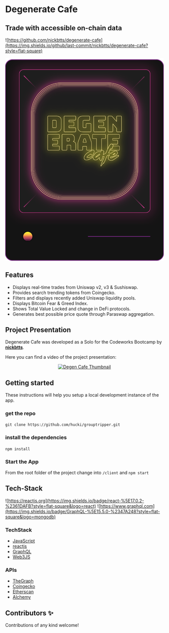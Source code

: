 # Degenerate Cafe

## Trade with accessible on-chain data

![https://github.com/nickbtts/degenerate-cafe](https://img.shields.io/github/last-commit/nickbtts/degenerate-cafe?style=flat-square)

![](./public/dgenlogo.png)

## Features

- Displays real-time trades from Uniswap v2, v3 & Sushiswap.
- Provides search trending tokens from Coingecko.
- Filters and displays recently added Uniswap liquidity pools.
- Displays Bitcoin Fear & Greed Index.
- Shows Total Value Locked and change in DeFi protocols.
- Generates best possible price quote through Paraswap aggregation.

## Project Presentation

Degenerate Cafe was developed as a Solo for the Codeworks Bootcamp by <a href="https://github.com/nickbtts"><b>nickbtts</b></a>.

Here you can find a video of the project presentation:

<p align="center">
<a href="https://www.youtube.com/watch?v=yCkO8AJgTbM"><img src="http://img.youtube.com/vi/yCkO8AJgTbM/0.jpg" alt="Degen Cafe Thumbnail"/></a>
</p>

## Getting started

These instructions will help you setup a local development instance of the app.

### get the repo

`git clone https://github.com/hucki/grouptripper.git`

### install the dependencies

`npm install`

### Start the App

From the root folder of the project change into `/client` and `npm start`

## Tech-Stack

![https://reactjs.org](https://img.shields.io/badge/react-%5E17.0.2-%2361DAFB?style=flat-square&logo=react)
![https://www.graphql.com](https://img.shields.io/badge/GraphQL-%5E15.5.0-%2347A248?style=flat-square&logo=mongodb)

### TechStack

- [JavaScript](https://www.typescriptlang.org)
- [reactjs](https://reactjs.org)
- [GraphQL](https://graphql.com)
- [Web3JS](https://web3js.readthedocs.io/en/v1.3.4/)

### APIs

- [TheGraph](https://thegraph.com)
- [Coingecko](https://www.coingecko.com)
- [Etherscan](https://etherscan.io)
- [Alchemy](https://alchemy.com)

## Contributors ✨

Contributions of any kind welcome!
